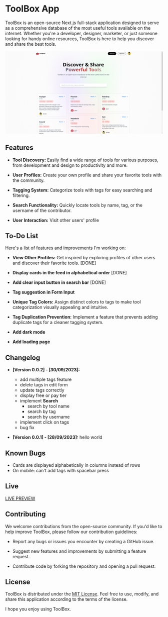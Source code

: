# ToolBox App

ToolBox is an open-source Next.js full-stack application designed to serve as a comprehensive database of the most useful tools available on the internet. Whether you're a developer, designer, marketer, or just someone looking for handy online resources, ToolBox is here to help you discover and share the best tools.

![screenshot](./public/images/screenshot.png)

## Features

- **Tool Discovery:** Easily find a wide range of tools for various purposes, from development and design to productivity and more.

- **User Profiles:** Create your own profile and share your favorite tools with the community.

- **Tagging System:** Categorize tools with tags for easy searching and filtering.

- **Search Functionality:** Quickly locate tools by name, tag, or the username of the contributor.

- **User Interaction:** Visit other users' profile

## To-Do List
Here's a list of features and improvements I'm working on:

- **View Other Profiles:** Get inspired by exploring profiles of other users and discover their favorite tools. [DONE]

- **Display cards in the feed in alphabetical order** [DONE]

- **Add clear input button in search bar** [DONE]

- **Tag suggestion in Form Input**

- **Unique Tag Colors:** Assign distinct colors to tags to make tool categorization visually appealing and intuitive.

- **Tag Duplication Prevention:** Implement a feature that prevents adding duplicate tags for a cleaner tagging system.

- **Add dark mode**

- **Add loading page**

## Changelog
- **[Version 0.0.2] - [30/09/2023]:**
  - add multiple tags feature
  - delete tags in edit form
  - update tags correctly
  - display free or pay tier
  - implement **Search**
    - search by tool name
    - search by tag
    - search by username
  - implement click on tags
  - bug fix

- **[Version 0.0.1] - [28/09/2023]:** hello world

## Known Bugs
- Cards are displayed alphabetically in columns instead of rows
- On mobile: can't add tags with spacebar press

## Live
[LIVE PREVIEW](https://toolbox-app-delta.vercel.app/)

## Contributing

We welcome contributions from the open-source community. If you'd like to help improve ToolBox, please follow our contribution guidelines:

- Report any bugs or issues you encounter by creating a GitHub issue.

- Suggest new features and improvements by submitting a feature request.

- Contribute code by forking the repository and opening a pull request.

## License

ToolBox is distributed under the [MIT License](LICENSE). Feel free to use, modify, and share this application according to the terms of the license.

I hope you enjoy using ToolBox.
